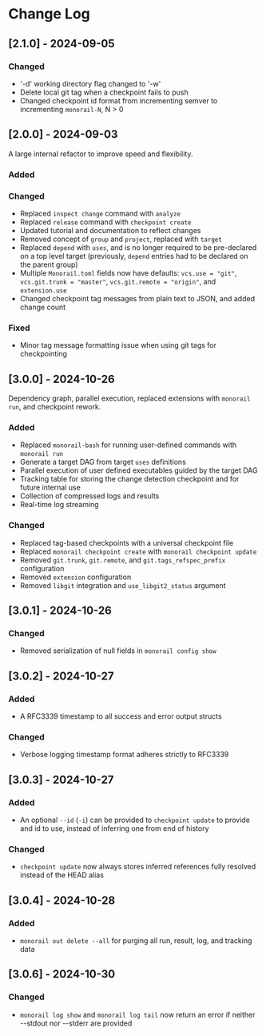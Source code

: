 # Change Log

## [2.1.0] - 2024-09-05

### Changed

- '-d' working directory flag changed to '-w'
- Delete local git tag when a checkpoint fails to push
- Changed checkpoint id format from incrementing semver to incrementing `monorail-N`, N > 0
 
## [2.0.0] - 2024-09-03
  
A large internal refactor to improve speed and flexibility.
 
### Added
 
### Changed
  
- Replaced `inspect change` command with `analyze`
- Replaced `release` command with `checkpoint create`
- Updated tutorial and documentation to reflect changes
- Removed concept of `group` and `project`, replaced with `target`
- Replaced `depend` with `uses`, and is no longer required to be pre-declared on a top level target (previously, `depend` entries had to be declared on the parent group)
- Multiple `Monorail.toml` fields now have defaults: `vcs.use = "git"`, `vcs.git.trunk = "master"`, `vcs.git.remote = "origin"`, and `extension.use`
- Changed checkpoint tag messages from plain text to JSON, and added change count

### Fixed
- Minor tag message formatting issue when using git tags for checkpointing


## [3.0.0] - 2024-10-26
  
Dependency graph, parallel execution, replaced extensions with `monorail run`, and checkpoint rework.

### Added

- Replaced `monorail-bash` for running user-defined commands with `monorail run`
- Generate a target DAG from target `uses` definitions
- Parallel execution of user defined executables guided by the target DAG
- Tracking table for storing the change detection checkpoint and for future internal use
- Collection of compressed logs and results
- Real-time log streaming

### Changed

- Replaced tag-based checkpoints with a universal checkpoint file
- Replaced `monorail checkpoint create` with `monorail checkpoint update`
- Removed `git.trunk`, `git.remote`, and `git.tags_refspec_prefix` configuration
- Removed `extension` configuration
- Removed `libgit` integration and `use_libgit2_status` argument

## [3.0.1] - 2024-10-26

### Changed

- Removed serialization of null fields in `monorail config show`


## [3.0.2] - 2024-10-27

### Added

- A RFC3339 timestamp to all success and error output structs

### Changed

- Verbose logging timestamp format adheres strictly to RFC3339


## [3.0.3] - 2024-10-27

### Added

- An optional `--id` (`-i`) can be provided to `checkpoint update` to provide and id to use, instead of inferring one from end of history

### Changed

- `checkpoint update` now always stores inferred references fully resolved instead of the HEAD alias

## [3.0.4] - 2024-10-28

### Added

- `monorail out delete --all` for purging all run, result, log, and tracking data

## [3.0.6] - 2024-10-30

### Changed

- `monorail log show` and `monorail log tail` now return an error if neither --stdout nor --stderr are provided
